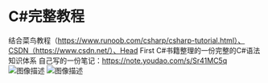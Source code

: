 # C#完整教程
结合菜鸟教程（https://www.runoob.com/csharp/csharp-tutorial.html）、CSDN（https://www.csdn.net/）、Head First C#书籍整理的一份完整的C#语法知识体系
自己写的一份笔记：https://note.youdao.com/s/Sr41MC5q
![图像描述]([图片链接](https://github.com/150de/CSharp-Complete-body-of-knowledge/blob/main/01.png)https://github.com/150de/CSharp-Complete-body-of-knowledge/blob/main/01.png)
![图像描述]([图片链接](https://github.com/150de/CSharp-Complete-body-of-knowledge/blob/main/01.png)https://github.com/150de/CSharp-Complete-body-of-knowledge/blob/main/02.png)
